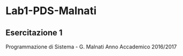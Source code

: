 # Lab1-PDS-Malnati
## Esercitazione 1
Programmazione di Sistema - G. Malnati
Anno Accademico 2016/2017
